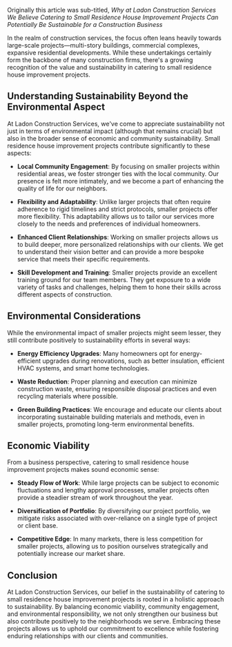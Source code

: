 ﻿Originally this article was sub-titled, _Why at Ladon Construction Services We Believe Catering to Small Residence House Improvement Projects Can Potentially Be Sustainable for a Construction Business_

In the realm of construction services, the focus often leans heavily towards large-scale projects—multi-story buildings, commercial complexes, expansive residential developments. While these undertakings certainly form the backbone of many construction firms, there's a growing recognition of the value and sustainability in catering to small residence house improvement projects.

## Understanding Sustainability Beyond the Environmental Aspect

At Ladon Construction Services, we've come to appreciate sustainability not just in terms of environmental impact (although that remains crucial) but also in the broader sense of economic and community sustainability. Small residence house improvement projects contribute significantly to these aspects:

- **Local Community Engagement**: By focusing on smaller projects within residential areas, we foster stronger ties with the local community. Our presence is felt more intimately, and we become a part of enhancing the quality of life for our neighbors.

- **Flexibility and Adaptability**: Unlike larger projects that often require adherence to rigid timelines and strict protocols, smaller projects offer more flexibility. This adaptability allows us to tailor our services more closely to the needs and preferences of individual homeowners.

- **Enhanced Client Relationships**: Working on smaller projects allows us to build deeper, more personalized relationships with our clients. We get to understand their vision better and can provide a more bespoke service that meets their specific requirements.

- **Skill Development and Training**: Smaller projects provide an excellent training ground for our team members. They get exposure to a wide variety of tasks and challenges, helping them to hone their skills across different aspects of construction.

## Environmental Considerations

While the environmental impact of smaller projects might seem lesser, they still contribute positively to sustainability efforts in several ways:

- **Energy Efficiency Upgrades**: Many homeowners opt for energy-efficient upgrades during renovations, such as better insulation, efficient HVAC systems, and smart home technologies.

- **Waste Reduction**: Proper planning and execution can minimize construction waste, ensuring responsible disposal practices and even recycling materials where possible.

- **Green Building Practices**: We encourage and educate our clients about incorporating sustainable building materials and methods, even in smaller projects, promoting long-term environmental benefits.

## Economic Viability

From a business perspective, catering to small residence house improvement projects makes sound economic sense:

- **Steady Flow of Work**: While large projects can be subject to economic fluctuations and lengthy approval processes, smaller projects often provide a steadier stream of work throughout the year.

- **Diversification of Portfolio**: By diversifying our project portfolio, we mitigate risks associated with over-reliance on a single type of project or client base.

- **Competitive Edge**: In many markets, there is less competition for smaller projects, allowing us to position ourselves strategically and potentially increase our market share.

## Conclusion

At Ladon Construction Services, our belief in the sustainability of catering to small residence house improvement projects is rooted in a holistic approach to sustainability. By balancing economic viability, community engagement, and environmental responsibility, we not only strengthen our business but also contribute positively to the neighborhoods we serve. Embracing these projects allows us to uphold our commitment to excellence while fostering enduring relationships with our clients and communities.
